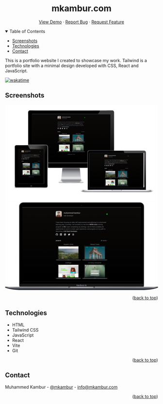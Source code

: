 <h1 align="center">mkambur.com</h1>

<div id="readme">
<p align="center">
    <a href="https://mkambur.com/">View Demo</a>
    ·
    <a href="https://github.com/mkamburdev/mkambur.com/issues">Report Bug</a>
    ·
    <a href="https://github.com/mkamburdev/mkambur.com/issues/new">Request Feature</a>
  </p>
</div>

<!-- TABLE OF CONTENTS -->
<details open="true">
  <summary>Table of Contents</summary>
  <ul>
    <li><a href="#screenshots">Screenshots</a></li>
    <li><a href="#technologies">Technologies</a></li>
		<li><a href="#contact">Contact</a></li>
  </ul>
</details>

This is a portfolio website I created to showcase my work. Tailwind is a portfolio site with a minimal design developed with CSS, React and JavaScript.

<p align="center">

[![wakatime](https://wakatime.com/badge/user/c4098210-7230-4567-8020-3c8b86be9c78/project/3ff155cd-1d88-4171-8724-20ffc5c4d2de.svg)](https://wakatime.com/@c4098210-7230-4567-8020-3c8b86be9c78/projects/rocqaalibt?start=2024-06-29&end=2024-07-05)

</p>

## Screenshots

<div align="center">

![mkambur.com](/src/assets/images/screenshot.jpg 'mkambur.com Screenshot')
![Desktop Version](/src/assets/images/responsive1.png 'Desktop Version')

<p align="right">(<a href="#readme">back to top</a>)</p>
</div>

## Technologies

- HTML
- Tailwind CSS
- JavaScript
- React
- Vite
- Git

<p align="right">(<a href="#readme">back to top</a>)</p>

## Contact

Muhammed Kambur - [@mkambur](https://linkedin.com/in/mkambur) - info@mkambur.com

<p align="right">(<a href="#readme">back to top</a>)</p>
